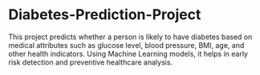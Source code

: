 # Diabetes-Prediction-Project
This project predicts whether a person is likely to have diabetes based on medical attributes such as glucose level, blood pressure, BMI, age, and other health indicators. Using Machine Learning models, it helps in early risk detection and preventive healthcare analysis.
